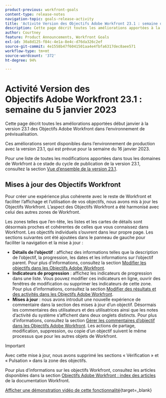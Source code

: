 ```yaml
---
product-previous: workfront-goals
content-type: release-notes
navigation-topic: goals-release-activity
title: 'Activité Version des Objectifs Adobe Workfront 23.1 : semaine du 5 décembre 2023'
description: Cette page décrit toutes les améliorations apportées à la version 23.1 des Objectifs Adobe Workfront dans l’environnement de prévisualisation. Ces améliorations seront disponibles dans l’environnement de production au cours de la semaine du 16 janvier 2023.
author: Courtney
feature: Product Announcements, Workfront Goals
exl-id: 30a8d125-f84c-4e1a-8e4c-d76da326c2ef
source-git-commit: 4e1558b47f6041501aa4e4fbfa6317dec8aee571
workflow-type: tm+mt
source-wordcount: '372'
ht-degree: 94%

---
```


# Activité Version des Objectifs Adobe Workfront 23.1 : semaine du 5 janvier 2023

Cette page décrit toutes les améliorations apportées début janvier à la version 23.1 des Objectifs Adobe Workfront dans l’environnement de prévisualisation.

Ces améliorations seront disponibles dans l’environnement de production avec la version 23.1, qui est prévue pour la semaine du 16 janvier 2023.

<!-- For a list of all changes available for Workfront Goals at this point in the 21.2 release cycle, see [Adobe Workfront Goals with the 21.2 release](../../../../product-announcements/product-releases/goals-release-activity/goals-21.2-release/goals-release-21-2.md). -->

Pour une liste de toutes les modifications apportées dans tous les domaines de Workfront à ce stade du cycle de publication de la version 23.1, consultez la section [Vue d’ensemble de la version 23.1](/help/quicksilver/product-announcements/product-releases/23.1-release-activity/23-1-release-overview.md).

## Mises à jour des Objectifs Workfront

Pour créer une expérience plus cohérente avec le reste de Workfront et faciliter l’affichage et l’utilisation de vos objectifs, nous avons mis à jour les Objectifs Workfront. L’aspect des Objectifs Workfront a été harmonisé avec celui des autres zones de Workfront.

Les zones telles que l’en-tête, les listes et les cartes de détails sont désormais proches et cohérentes de celles que vous connaissez dans Workfront.
Les objectifs individuels s’ouvrent dans leur propre page. Les sections suivantes ont été ajoutées dans le panneau de gauche pour faciliter la navigation et la mise à jour :

* **Détails de l’objectif** : affichez des informations telles que la description de l’objectif, la progression, les dates et les informations sur l’objectif parent. Pour plus d’informations, consultez la section [Modifier les objectifs dans les Objectifs Adobe Workfront](/help/quicksilver/workfront-goals/goal-management/edit-goals.md).
* **Indicateurs de progression** : affichez les indicateurs de progression dans une liste. Vous pouvez modifier ces indicateurs en ligne, ouvrir des fenêtres de modification ou supprimer les indicateurs de cette zone. Pour plus d’informations, consultez la section [Modifier des résultats et des activités dans les Objectifs Adobe Workfront](/help/quicksilver/workfront-goals/results-and-activities/edit-results-and-activities.md).
* **Mises à jour** : nous avons introduit une nouvelle expérience de commentaire dans la section des mises à jour d’un objectif. Désormais les commentaires des utilisateurs et des utilisatrices ainsi que les notes d’activité du système s’affichent dans deux onglets distincts. Pour plus d’informations, consultez la section [Gérer les commentaires d’objectif dans les Objectifs Adobe Workfront](/help/quicksilver/workfront-goals/goal-management/manage-goal-comments.md).
Les actions de partage, modification, suppression, ou copie d’un objectif suivent le même processus que pour les autres objets de Workfront.

>[!IMPORTANT]
>
>Avec cette mise à jour, nous avons supprimé les sections « Vérification » et « Pulsation » dans la zone des objectifs.

Pour plus d’informations sur les objectifs Workfront, consultez les articles disponibles dans la section [Objectifs Adobe Workfront : index des articles](/help/quicksilver/workfront-goals/workfront-goals.md) de la documentation Workfront.

[Afficher une démonstration vidéo de cette fonctionnalité](https://video.tv.adobe.com/v/3413327/){target=_blank}
